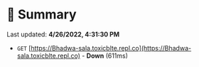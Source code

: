 # 📖 Summary
Last updated: **4/26/2022, 4:31:30 PM**

- `GET` [https://Bhadwa-sala.toxicblte.repl.co](https://Bhadwa-sala.toxicblte.repl.co) - **Down** (611ms)
